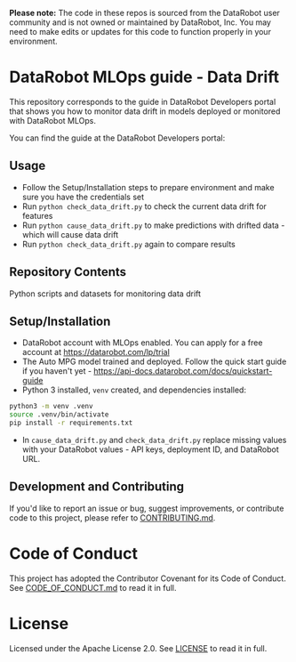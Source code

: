**Please note:** The code in these repos is sourced from the DataRobot user community and is not owned or maintained by DataRobot, Inc. You may need to make edits or updates for this code to function properly in your environment.

# DataRobot MLOps guide - Data Drift

This repository corresponds to the guide in DataRobot Developers portal that shows you how to monitor data drift in models deployed or monitored with DataRobot MLOps.

You can find the guide at the DataRobot Developers portal: 

## Usage

- Follow the Setup/Installation steps to prepare environment and make sure you have the credentials set
- Run `python check_data_drift.py` to check the current data drift for features
- Run `python cause_data_drift.py` to make predictions with drifted data - which will cause data drift
- Run `python check_data_drift.py` again to compare results

## Repository Contents

Python scripts and datasets for monitoring data drift

## Setup/Installation

- DataRobot account with MLOps enabled. You can apply for a free account at https://datarobot.com/lp/trial
- The Auto MPG model trained and deployed. Follow the quick start guide if you haven't yet - https://api-docs.datarobot.com/docs/quickstart-guide
- Python 3 installed, `venv` created, and dependencies installed:

```bash
python3 -m venv .venv
source .venv/bin/activate
pip install -r requirements.txt
```
- In `cause_data_drift.py` and `check_data_drift.py` replace missing values with your DataRobot values - API keys, deployment ID, and DataRobot URL.

## Development and Contributing

If you'd like to report an issue or bug, suggest improvements, or contribute code to this project, please refer to [CONTRIBUTING.md](CONTRIBUTING.md).


# Code of Conduct

This project has adopted the Contributor Covenant for its Code of Conduct. 
See [CODE_OF_CONDUCT.md](CODE_OF_CONDUCT.md) to read it in full.

# License

Licensed under the Apache License 2.0. 
See [LICENSE](LICENSE) to read it in full.


